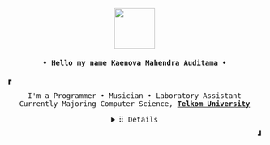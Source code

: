 <p align="center">
  <img src="https://cdn.discordapp.com/attachments/829581469936386079/830470865190912081/K-Gif.gif" height="80px"/>
</p>

<h4 align="center" id="begin"><samp>• Hello my name <b><a>Kaenova Mahendra Auditama</a> •</b></h4>

<p><b>&#9487</b></p>

<p align="center"><samp>
I'm a Programmer • Musician • Laboratory Assistant
<br>
Currently Majoring Computer Science, <b><a href="https://telkomuniversity.ac.id/akademik/#1578999582648-12ba585c-201d">Telkom University</a></b>
</samp></p>

<details align="center" id="details">
   <summary> <samp>&#10303; Details</samp></summary>
   <p align="center">
     <p><b><samp>Language and Tools I Used</samp><b></p>
       <p><samp>click the language to see my project</samp></p>
     <p align="center">
     <a href="https://github.com/search?q=user%3Akaenova+language%3AJavaScript&type=Repositories&ref=advsearch&l=JavaScript&l="><img alt="JavaScript" src="https://img.shields.io/badge/javascript%20-%23323330.svg?&style=for-the-badge&logo=javascript&logoColor=%23F7DF1E"/></a>
     <a href="https://github.com/search?q=user%3Akaenova+language%3AC%2B%2B&type=Repositories&ref=advsearch&l=C%2B%2B&l="><img alt="C++" src="https://img.shields.io/badge/c++%20-%2300599C.svg?&style=for-the-badge&logo=c%2B%2B&ogoColor=white"/></a>
     <a href="https://github.com/search?q=user%3Akaenova+language%3AGo&type=Repositories&ref=advsearch&l=Go&l="><img alt="Go" src="https://img.shields.io/badge/go-%2300ADD8.svg?&style=for-the-badge&logo=go&logoColor=white"/></a>
     <a href="https://github.com/search?q=user%3Akaenova+language%3A%22Jupyter+Notebook%22+language%3Apython&type=Repositories"><img alt="Python" src="https://img.shields.io/badge/python%20-%2314354C.svg?&style=for-the-badge&logo=python&logoColor=white"/></a>
     <a href="#"><img alt="Git" src="https://img.shields.io/badge/git%20-%23F05033.svg?&style=for-the-badge&logo=git&logoColor=white"/></a>
     <a href="#"><img alt="Adobe" src="https://img.shields.io/badge/adobe%20-%23FF0000.svg?&style=for-the-badge&logo=adobe&logoColor=white"/></a>
     </p>
     <p id="med"><b><samp>My Social Media</samp></b></p>
     <p align="center">
     <a href="https://www.instagram.com/kaenovama/"><img src="https://img.shields.io/badge/Instagram-E4405F?style=for-the-badge&logo=instagram&logoColor=white"></a>
     <a href="https://www.linkedin.com/in/kaenova/"><img src="https://img.shields.io/badge/LinkedIn-0077B5?style=for-the-badge&logo=linkedin&logoColor=white"></a>
     <a href="https://twitter.com/kaenovama"><img src="https://img.shields.io/badge/Twitter-1DA1F2?style=for-the-badge&logo=twitter&logoColor=white"></a>
     </p>
     <p><b><samp>Currently Listening on Spotify!</samp></b></p>
     <p>
     <p align="center">
      <a href="https://open.spotify.com/user/kaenova"><img src="https://kaemspotify.vercel.app/api/spotify" width="40%"></a>
    <p></b></b>
    <p align="center"><samp>Made by <a href="#begin">KMA</a><br>&#119063; with Ref from <a href="https://github.com/kevinjycui">kevinjycui</a> &#119063;</p>
  </p>
</details>
  
</details>

<p align="right"><b>&#9499</b></p>
